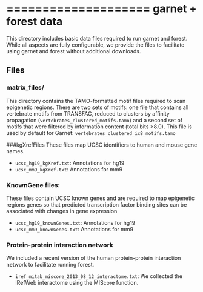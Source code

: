 ====================
garnet + forest data
====================

This directory includes basic data files required to run garnet and
forest. While all aspects are fully configurable, we provide the files
to facilitate using garnet and forest without additional downloads.

Files
-----
### matrix_files/
This directory contains the TAMO-formatted motif files required to
scan epigenetic regions.  There are two sets of motifs: one file that contains
all vertebrate motifs from TRANSFAC, reduced to clusters by affinity propagation (`vertebrates_clustered_motifs.tamo`)
and a second set of motifs that were filtered by information content (total bits >8.0). This file is used
by default for Garnet: `vertebrates_clustered_ic8_motifs.tamo`

###kgXrefFiles
These files map UCSC identifiers to human and mouse gene names.
  - `ucsc_hg19_kgXref.txt`: Annotations for hg19
  - `ucsc_mm9_kgXref.txt`: Annotations for mm9

### KnownGene files:
These files contain UCSC known genes and are required to map epigenetic regions genes so 
that predicted transcription factor binding sites can be associated with changes in gene
expression
  - `ucsc_hg19_knownGenes.txt`: Annotations for hg19
  - `ucsc_mm9_knownGenes.txt`: Annotations for mm9

### Protein-protein interaction network
We included a recent version of the human protein-protein interaction network to facilitate
running forest.  
  - `iref_mitab_miscore_2013_08_12_interactome.txt`: We collected the IRefWeb interactome using
the MIScore function.

